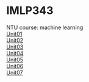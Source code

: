 # IMLP343
NTU course: machine learning\
[Unit01](https://github.com/v801031/IMLP343/blob/main/Unit01_Crash%20Course%20on%20Python.ipynb)\
[Unit02](https://github.com/v801031/IMLP343/tree/main/Unit2)\
[Unit03](https://github.com/v801031/IMLP343/tree/main/Unit03)\
[Unit04](https://github.com/v801031/IMLP343/tree/main/Unit04)\
[Unit05](https://github.com/v801031/IMLP343/tree/main/Unit05)\
[Unit06](https://github.com/v801031/IMLP343/tree/main/Unit06)\
[Unit07](https://github.com/v801031/IMLP343/tree/main/Unit07)
